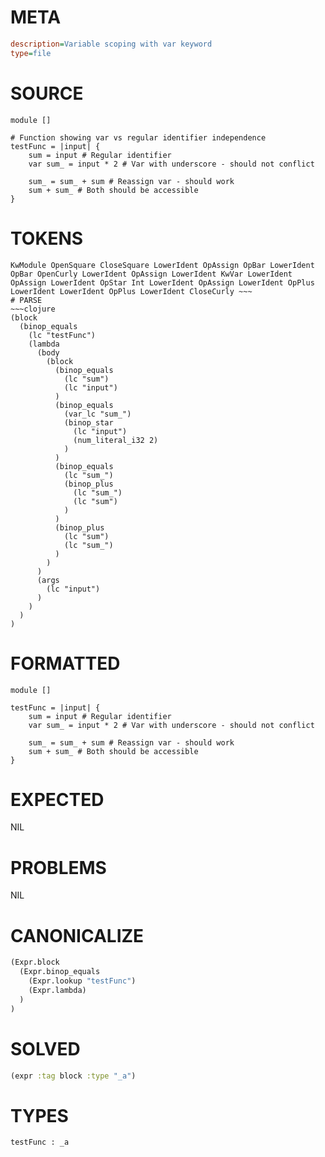 # META
~~~ini
description=Variable scoping with var keyword
type=file
~~~
# SOURCE
~~~roc
module []

# Function showing var vs regular identifier independence
testFunc = |input| {
	sum = input # Regular identifier
	var sum_ = input * 2 # Var with underscore - should not conflict

	sum_ = sum_ + sum # Reassign var - should work
	sum + sum_ # Both should be accessible
}
~~~
# TOKENS
~~~text
KwModule OpenSquare CloseSquare LowerIdent OpAssign OpBar LowerIdent OpBar OpenCurly LowerIdent OpAssign LowerIdent KwVar LowerIdent OpAssign LowerIdent OpStar Int LowerIdent OpAssign LowerIdent OpPlus LowerIdent LowerIdent OpPlus LowerIdent CloseCurly ~~~
# PARSE
~~~clojure
(block
  (binop_equals
    (lc "testFunc")
    (lambda
      (body
        (block
          (binop_equals
            (lc "sum")
            (lc "input")
          )
          (binop_equals
            (var_lc "sum_")
            (binop_star
              (lc "input")
              (num_literal_i32 2)
            )
          )
          (binop_equals
            (lc "sum_")
            (binop_plus
              (lc "sum_")
              (lc "sum")
            )
          )
          (binop_plus
            (lc "sum")
            (lc "sum_")
          )
        )
      )
      (args
        (lc "input")
      )
    )
  )
)
~~~
# FORMATTED
~~~roc
module []

testFunc = |input| {
	sum = input # Regular identifier
	var sum_ = input * 2 # Var with underscore - should not conflict

	sum_ = sum_ + sum # Reassign var - should work
	sum + sum_ # Both should be accessible
}
~~~
# EXPECTED
NIL
# PROBLEMS
NIL
# CANONICALIZE
~~~clojure
(Expr.block
  (Expr.binop_equals
    (Expr.lookup "testFunc")
    (Expr.lambda)
  )
)
~~~
# SOLVED
~~~clojure
(expr :tag block :type "_a")
~~~
# TYPES
~~~roc
testFunc : _a
~~~
